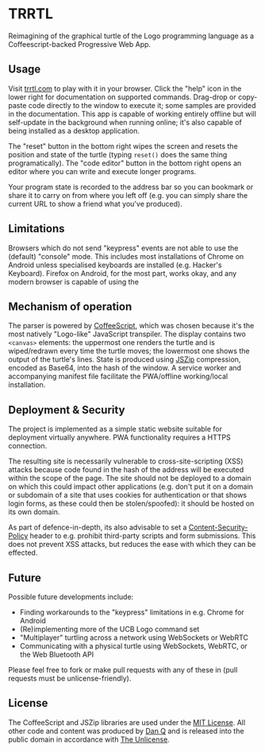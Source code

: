 TRRTL
=====

Reimagining of the graphical turtle of the Logo programming language as a Coffeescript-backed Progressive Web App.

## Usage

Visit [trrtl.com](https://trrtl.com/) to play with it in your browser. Click the "help" icon in the lower right for documentation on supported commands. Drag-drop or copy-paste code directly to the window to execute it; some samples are provided in the documentation. This app is capable of working entirely offline but will self-update in the background when running online; it's also capable of being installed as a desktop application.

The "reset" button in the bottom right wipes the screen and resets the position and state of the turtle (typing `reset()` does the same thing programatically). The "code editor" button in the bottom right opens an editor where you can write and execute longer programs.

Your program state is recorded to the address bar so you can bookmark or share it to carry on from where you left off (e.g. you can simply share the current URL to show a friend what you've produced).

## Limitations

Browsers which do not send "keypress" events are not able to use the (default) "console" mode. This includes most installations of Chrome on Android unless specialised keyboards are installed (e.g. Hacker's Keyboard). Firefox on Android, for the most part, works okay, and any modern browser is capable of using the 

## Mechanism of operation

The parser is powered by [CoffeeScript](https://coffeescript.org/), which was chosen because it's the most natively "Logo-like" JavaScript transpiler. The display contains two `<canvas>` elements: the uppermost one renders the turtle and is wiped/redrawn every time the turtle moves; the lowermost one shows the output of the turtle's lines. State is produced using [JSZip](https://stuk.github.io/jszip/) compression, encoded as Base64, into the hash of the window. A service worker and accompanying manifest file facilitate the PWA/offline working/local installation.

## Deployment & Security

The project is implemented as a simple static website suitable for deployment virtually anywhere. PWA functionality requires a HTTPS connection.

The resulting site is necessarily vulnerable to cross-site-scripting (XSS) attacks because code found in the hash of the address will be executed within the scope of the page. The site should not be deployed to a domain on which this could impact other applications (e.g. don't put it on a domain or subdomain of a site that uses cookies for authentication or that shows login forms, as these could then be stolen/spoofed): it should be hosted on its own domain.

As part of defence-in-depth, its also advisable to set a [Content-Security-Policy](https://content-security-policy.com/) header to e.g. prohibit third-party scripts and form submissions. This does not prevent XSS attacks, but reduces the ease with which they can be effected.

## Future

Possible future developments include:

* Finding workarounds to the "keypress" limitations in e.g. Chrome for Android
* (Re)implementing more of the UCB Logo command set
* "Multiplayer" turtling across a network using WebSockets or WebRTC
* Communicating with a physical turtle using WebSockets, WebRTC, or the Web Bluetooth API

Please feel free to fork or make pull requests with any of these in (pull requests must be unlicense-friendly).

## License

The CoffeeScript and JSZip libraries are used under the [MIT License](https://opensource.org/licenses/MIT). All other code and content was produced by [Dan Q](https://danq.me/) and is released into the public domain in accordance with [The Unlicense](https://unlicense.org/).
